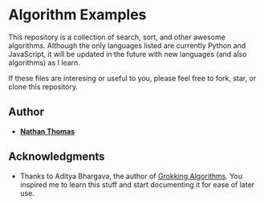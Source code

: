 # Algorithm Examples

This repository is a collection of search, sort, and other awesome algorithms. Although the only languages listed are currently Python and JavaScript, it will be updated in the future with new languages (and also algorithms) as I learn.

If these files are interesing or useful to you, please feel free to fork, star, or clone this repository.

## Author

- [**Nathan Thomas**](https://github.com/nwthomas)

## Acknowledgments

- Thanks to Aditya Bhargava, the author of [Grokking Algorithms](https://smile.amazon.com/Grokking-Algorithms-illustrated-programmers-curious/dp/1617292230/ref=sr_1_2?ie=UTF8&qid=1544921791&sr=8-2&keywords=grokking+algorithm). You inspired me to learn this stuff and start documenting it for ease of later use.
